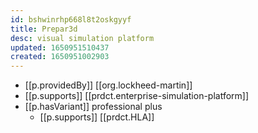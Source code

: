 ```yaml
---
id: bshwinrhp668l8t2oskgyyf
title: Prepar3d
desc: visual simulation platform
updated: 1650951510437
created: 1650951002903
---
```



- [[p.providedBy]] [[org.lockheed-martin]]
- [[p.supports]] [[prdct.enterprise-simulation-platform]]
- [[p.hasVariant]] professional plus
  - [[p.supports]] [[prdct.HLA]]
